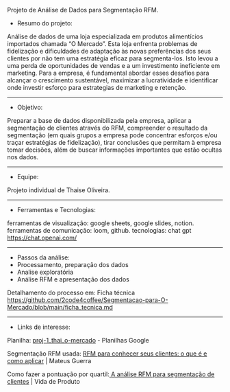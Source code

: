 Projeto de Análise de Dados para Segmentação RFM.

- Resumo do projeto: 

Análise de dados de uma loja especializada em produtos alimentícios importados chamada “O Mercado”. Esta loja enfrenta problemas de fidelização e dificuldades de adaptação às novas preferências dos seus clientes por não tem uma estratégia eficaz para segmenta-los. Isto levou a uma perda de oportunidades de vendas e a um investimento ineficiente em marketing. Para a empresa, é fundamental abordar esses desafios para alcançar o crescimento sustentável, maximizar a lucratividade e identificar onde investir esforço para estrategias de marketing e retenção.
__________________________________________________________________________________________________________________________________________________________________________________________

- Objetivo:

Preparar a base de dados disponibilizada pela empresa, aplicar a segmentação de clientes através do RFM, compreender o resultado da segmentação (em quais grupos a empresa pode concentrar esforços e/ou traçar estratégias de fidelização),  tirar conclusões que permitam à empresa tomar decisões, além de buscar informações importantes que estão ocultas nos dados.
__________________________________________________________________________________________________________________________________________________________________________________________

- Equipe:

Projeto individual de Thaise Oliveira.
__________________________________________________________________________________________________________________________________________________________________________________________

- Ferramentas e Tecnologias:

ferramentas de visualização: google sheets, google slides, notion.
ferramentas de comunicação: loom, github.
tecnologias: chat gpt https://chat.openai.com/
__________________________________________________________________________________________________________________________________________________________________________________________

- Passos da análise:
- Processamento, preparação dos dados 
- Analise exploratória
- Análise RFM e apresentação dos dados
  
Detalhamento do processo em: Ficha técnica https://github.com/2code4coffee/Segmentacao-para-O-Mercado/blob/main/ficha_tecnica.md
__________________________________________________________________________________________________________________________________________________________________________________________

- Links de interesse:

Planilha: [proj-1_thai_o-mercado](https://docs.google.com/spreadsheets/d/1FgHo30Yu-r-k_8_hDgnPQPx4jH0O1PM9WiUEjgwRleU/edit?usp=sharing) - Planilhas Google 

Segmentação RFM usada: [RFM para conhecer seus clientes: o que é e como aplicar](https://mateusguerra.com.br/rfm-para-conhecer-seus-clientes/#segmentos) | Mateus Guerra 

Como fazer a pontuação por quartil:[ A análise RFM para segmentação de clientes](https://vidadeproduto.com.br/analise-rfm/#Pontuacao_por_Quartil) | Vida de Produto
